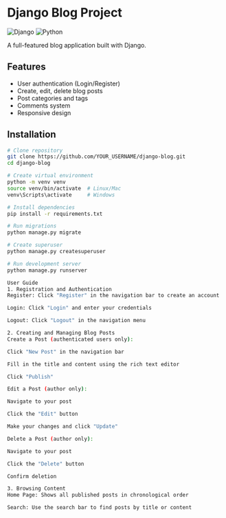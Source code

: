 # Django Blog Project

![Django](https://img.shields.io/badge/Django-092E20?style=for-the-badge&logo=django&logoColor=white)
![Python](https://img.shields.io/badge/Python-3776AB?style=for-the-badge&logo=python&logoColor=white)

A full-featured blog application built with Django.

## Features
- User authentication (Login/Register)
- Create, edit, delete blog posts
- Post categories and tags
- Comments system
- Responsive design

## Installation
```bash
# Clone repository
git clone https://github.com/YOUR_USERNAME/django-blog.git
cd django-blog

# Create virtual environment
python -m venv venv
source venv/bin/activate  # Linux/Mac
venv\Scripts\activate     # Windows

# Install dependencies
pip install -r requirements.txt

# Run migrations
python manage.py migrate

# Create superuser
python manage.py createsuperuser

# Run development server
python manage.py runserver

User Guide
1. Registration and Authentication
Register: Click "Register" in the navigation bar to create an account

Login: Click "Login" and enter your credentials

Logout: Click "Logout" in the navigation menu

2. Creating and Managing Blog Posts
Create a Post (authenticated users only):

Click "New Post" in the navigation bar

Fill in the title and content using the rich text editor

Click "Publish"

Edit a Post (author only):

Navigate to your post

Click the "Edit" button

Make your changes and click "Update"

Delete a Post (author only):

Navigate to your post

Click the "Delete" button

Confirm deletion

3. Browsing Content
Home Page: Shows all published posts in chronological order

Search: Use the search bar to find posts by title or content
